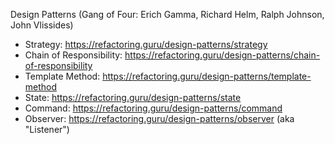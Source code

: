 Design Patterns (Gang of Four: Erich Gamma, Richard Helm, Ralph Johnson, John Vlissides)

* Strategy: https://refactoring.guru/design-patterns/strategy
* Chain of Responsibility: https://refactoring.guru/design-patterns/chain-of-responsibility
* Template Method: https://refactoring.guru/design-patterns/template-method
* State: https://refactoring.guru/design-patterns/state
* Command: https://refactoring.guru/design-patterns/command
* Observer: https://refactoring.guru/design-patterns/observer (aka "Listener") 
